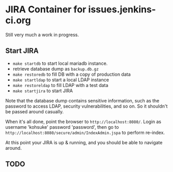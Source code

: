 # JIRA Container for issues.jenkins-ci.org

Still very much a work in progress.

## Start JIRA
* `make startdb` to start local mariadb instance.
* retrieve database dump as `backup.db.gz`
* `make restoredb` to fill DB with a copy of production data
* `make startldap` to start a local LDAP instance
* `make restoreldap` to fill LDAP with a test data
* `make startjira` to start JIRA

Note that the database dump contains sensitive information, such as the password to access LDAP, security
vulnerabilities, and so on. So it shouldn't be passed around casually.

When it's all done, point the browser to `http://localhost:8080/`. Login as username 'kohsuke' password 'password',
then go to `http://localhost:8080/secure/admin/IndexAdmin.jspa` to perform re-index.

At this point your JIRA is up & running, and you should be able to navigate around.

## TODO

